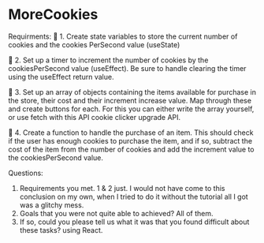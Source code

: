 # MoreCookies
Requirments:
🎯 1. Create state variables to store the current number of cookies and the cookies PerSecond value (useState)

🎯 2. Set up a timer to increment the number of cookies by the cookiesPerSecond value (useEffect). Be sure to handle clearing the timer using the useEffect return value.

🎯 3. Set up an array of objects containing the items available for purchase in the store, their cost and their increment increase value. Map through these and create buttons for each. For this you can either write the array yourself, or use fetch with this API cookie clicker upgrade API.

🎯 4. Create a function to handle the purchase of an item. This should check if the user has enough cookies to purchase the item, and if so, subtract the cost of the item from the number of cookies and add the increment value to the cookiesPerSecond value.

Questions: 
1)	Requirements you met. 1 & 2 just. I would not have come to this conclusion on my own, when I tried to do it without the tutorial all I got was a glitchy mess. 
2)	Goals that you were not quite able to achieved? All of them.
3)	If so, could you please tell us what it was that you found difficult about these tasks? using React. 
